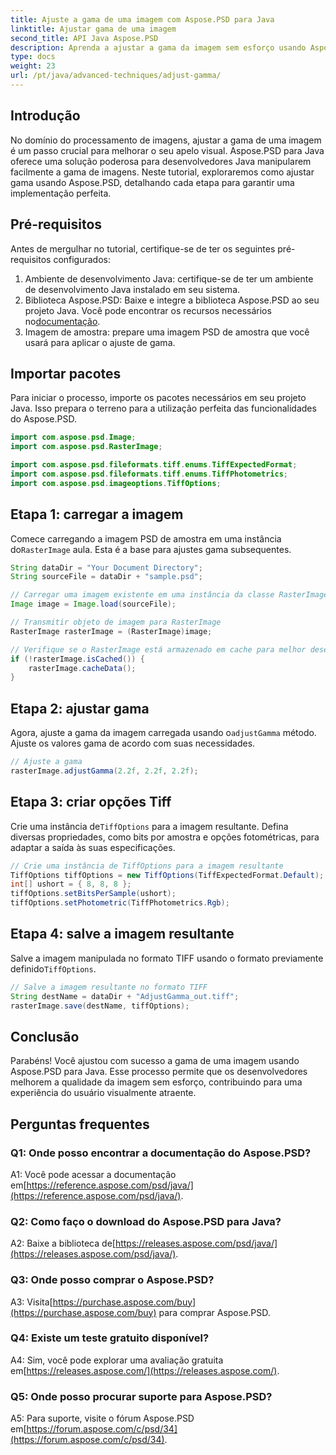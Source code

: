 ```yaml
---
title: Ajuste a gama de uma imagem com Aspose.PSD para Java
linktitle: Ajustar gama de uma imagem
second_title: API Java Aspose.PSD
description: Aprenda a ajustar a gama da imagem sem esforço usando Aspose.PSD para Java. Siga nosso guia passo a passo para obter os melhores resultados.
type: docs
weight: 23
url: /pt/java/advanced-techniques/adjust-gamma/
---
```

## Introdução

No domínio do processamento de imagens, ajustar a gama de uma imagem é um passo crucial para melhorar o seu apelo visual. Aspose.PSD para Java oferece uma solução poderosa para desenvolvedores Java manipularem facilmente a gama de imagens. Neste tutorial, exploraremos como ajustar gama usando Aspose.PSD, detalhando cada etapa para garantir uma implementação perfeita.

## Pré-requisitos

Antes de mergulhar no tutorial, certifique-se de ter os seguintes pré-requisitos configurados:

1. Ambiente de desenvolvimento Java: certifique-se de ter um ambiente de desenvolvimento Java instalado em seu sistema.
2.  Biblioteca Aspose.PSD: Baixe e integre a biblioteca Aspose.PSD ao seu projeto Java. Você pode encontrar os recursos necessários no[documentação](https://reference.aspose.com/psd/java/).
3. Imagem de amostra: prepare uma imagem PSD de amostra que você usará para aplicar o ajuste de gama.

## Importar pacotes

Para iniciar o processo, importe os pacotes necessários em seu projeto Java. Isso prepara o terreno para a utilização perfeita das funcionalidades do Aspose.PSD.

```java
import com.aspose.psd.Image;
import com.aspose.psd.RasterImage;

import com.aspose.psd.fileformats.tiff.enums.TiffExpectedFormat;
import com.aspose.psd.fileformats.tiff.enums.TiffPhotometrics;
import com.aspose.psd.imageoptions.TiffOptions;
```

## Etapa 1: carregar a imagem

 Comece carregando a imagem PSD de amostra em uma instância do`RasterImage` aula. Esta é a base para ajustes gama subsequentes.

```java
String dataDir = "Your Document Directory";
String sourceFile = dataDir + "sample.psd";

// Carregar uma imagem existente em uma instância da classe RasterImage
Image image = Image.load(sourceFile);

// Transmitir objeto de imagem para RasterImage
RasterImage rasterImage = (RasterImage)image;

// Verifique se o RasterImage está armazenado em cache para melhor desempenho
if (!rasterImage.isCached()) {
    rasterImage.cacheData();
}
```

## Etapa 2: ajustar gama

 Agora, ajuste a gama da imagem carregada usando o`adjustGamma` método. Ajuste os valores gama de acordo com suas necessidades.

```java
// Ajuste a gama
rasterImage.adjustGamma(2.2f, 2.2f, 2.2f);
```

## Etapa 3: criar opções Tiff

 Crie uma instância de`TiffOptions` para a imagem resultante. Defina diversas propriedades, como bits por amostra e opções fotométricas, para adaptar a saída às suas especificações.

```java
// Crie uma instância de TiffOptions para a imagem resultante
TiffOptions tiffOptions = new TiffOptions(TiffExpectedFormat.Default);
int[] ushort = { 8, 8, 8 };
tiffOptions.setBitsPerSample(ushort);
tiffOptions.setPhotometric(TiffPhotometrics.Rgb);
```

## Etapa 4: salve a imagem resultante

 Salve a imagem manipulada no formato TIFF usando o formato previamente definido`TiffOptions`.

```java
// Salve a imagem resultante no formato TIFF
String destName = dataDir + "AdjustGamma_out.tiff";
rasterImage.save(destName, tiffOptions);
```

## Conclusão

Parabéns! Você ajustou com sucesso a gama de uma imagem usando Aspose.PSD para Java. Esse processo permite que os desenvolvedores melhorem a qualidade da imagem sem esforço, contribuindo para uma experiência do usuário visualmente atraente.

## Perguntas frequentes

### Q1: Onde posso encontrar a documentação do Aspose.PSD?

 A1: Você pode acessar a documentação em[https://reference.aspose.com/psd/java/](https://reference.aspose.com/psd/java/).

### Q2: Como faço o download do Aspose.PSD para Java?

 A2: Baixe a biblioteca de[https://releases.aspose.com/psd/java/](https://releases.aspose.com/psd/java/).

### Q3: Onde posso comprar o Aspose.PSD?

 A3: Visita[https://purchase.aspose.com/buy](https://purchase.aspose.com/buy) para comprar Aspose.PSD.

### Q4: Existe um teste gratuito disponível?

 A4: Sim, você pode explorar uma avaliação gratuita em[https://releases.aspose.com/](https://releases.aspose.com/).

### Q5: Onde posso procurar suporte para Aspose.PSD?

 A5: Para suporte, visite o fórum Aspose.PSD em[https://forum.aspose.com/c/psd/34](https://forum.aspose.com/c/psd/34).